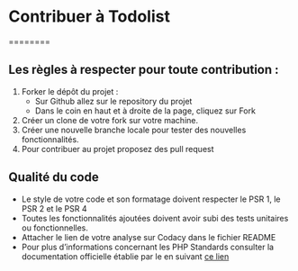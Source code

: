 # Contribuer à Todolist

========

## Les règles à respecter pour toute contribution :

1. Forker le dépôt du projet :
   - Sur Github allez sur le repository du projet
   - Dans le coin en haut et à droite de la page, cliquez sur Fork
2. Créer un clone de votre fork sur votre machine.
3. Créer une nouvelle branche locale pour tester des nouvelles
   fonctionnalités.
4. Pour contribuer au projet proposez des pull request

## Qualité du code

- Le style de votre code et son formatage doivent respecter le PSR 1, le PSR 2 et le PSR 4
- Toutes les fonctionnalités ajoutées doivent avoir subi des tests unitaires ou fonctionnelles.
- Attacher le lien de votre analyse sur Codacy dans le fichier README
- Pour plus d’informations concernant les PHP Standards consulter la documentation officielle établie
  par le en suivant [ce lien](https://www.php-fig.org/psr/)
